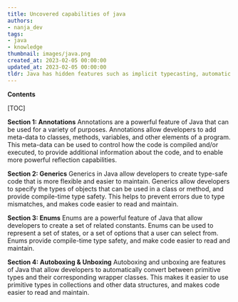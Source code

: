 ```yaml
---
title: Uncovered capabilities of java
authors:
- nanja_dev
tags:
- java
- knowledge
thumbnail: images/java.png
created_at: 2023-02-05 00:00:00
updated_at: 2023-02-05 00:00:00
tldr: Java has hidden features such as implicit typecasting, automatic garbage collection, and operator overloading.
---
```


**Contents**

[TOC]

**Section 1: Annotations**
Annotations are a powerful feature of Java that can be used for a variety of purposes. Annotations allow developers to add meta-data to classes, methods, variables, and other elements of a program. This meta-data can be used to control how the code is compiled and/or executed, to provide additional information about the code, and to enable more powerful reflection capabilities.

**Section 2: Generics**
Generics in Java allow developers to create type-safe code that is more flexible and easier to maintain. Generics allow developers to specify the types of objects that can be used in a class or method, and provide compile-time type safety. This helps to prevent errors due to type mismatches, and makes code easier to read and maintain.

**Section 3: Enums**
Enums are a powerful feature of Java that allow developers to create a set of related constants. Enums can be used to represent a set of states, or a set of options that a user can select from. Enums provide compile-time type safety, and make code easier to read and maintain.

**Section 4: Autoboxing & Unboxing**
Autoboxing and unboxing are features of Java that allow developers to automatically convert between primitive types and their corresponding wrapper classes. This makes it easier to use primitive types in collections and other data structures, and makes code easier to read and maintain.
